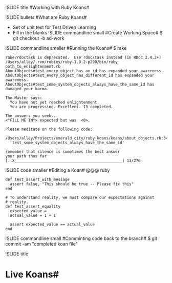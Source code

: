 !SLIDE title
#Working with Ruby Koans#

!SLIDE bullets
#What are Ruby Koans#

* Set of unit test for Test Driven Learning
* Fill in the blanks 
!SLIDE commandline small
#Create Working Space#
    $ git checkout -b ad-work

!SLIDE commandline smaller
#Running the Koans#
    $ rake
    
    rake/rdoctask is deprecated.  Use rdoc/task instead (in RDoc 2.4.2+)
    /Users/alley/.rvm/rubies/ruby-1.9.2-p290/bin/ruby path_to_enlightenment.rb
    AboutObjects#test_every_object_has_an_id has expanded your awareness.
    AboutObjects#test_every_object_has_different_id has expanded your awareness.
    AboutObjects#test_some_system_objects_always_have_the_same_id has damaged your karma.
    
    The Master says:
      You have not yet reached enlightenment.
      You are progressing. Excellent. 13 completed.
    
    The answers you seek...
    <"FILL ME IN"> expected but was  <0>.
    
    Please meditate on the following code:
      /Users/alley/Projects/emerald_city/ruby_koans/koans/about_objects.rb:34:in 
      `test_some_system_objects_always_have_the_same_id'
    
    remember that silence is sometimes the best answer
    your path thus far [..X_______________________________________________] 13/276

!SLIDE code smaller
#Editing a Koan#
    @@@ ruby
    
    def test_assert_with_message
      assert false, "This should be true -- Please fix this"
    end
  
    # To understand reality, we must compare our expectations against
    # reality.
    def test_assert_equality
      expected_value = __
      actual_value = 1 + 1
  
      assert expected_value == actual_value
    end

!SLIDE commandline small
#Comminting code back to the branch#
    $ git commit -am "completed koan file"

!SLIDE title
# Live Koans#
